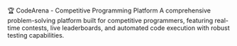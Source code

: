 🏆 CodeArena - Competitive Programming Platform
A comprehensive problem-solving platform built for competitive programmers, featuring real-time contests, live leaderboards, and automated code execution with robust testing capabilities.

